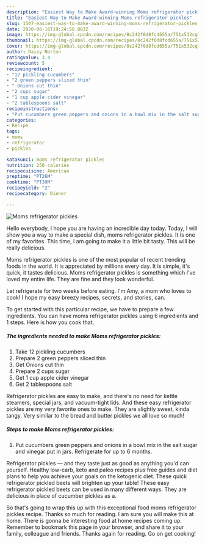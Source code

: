 ```yaml
---
description: "Easiest Way to Make Award-winning Moms refrigerator pickles"
title: "Easiest Way to Make Award-winning Moms refrigerator pickles"
slug: 1507-easiest-way-to-make-award-winning-moms-refrigerator-pickles
date: 2020-06-16T19:24:58.803Z
image: https://img-global.cpcdn.com/recipes/8c242f0d8fcd655a/751x532cq70/moms-refrigerator-pickles-recipe-main-photo.jpg
thumbnail: https://img-global.cpcdn.com/recipes/8c242f0d8fcd655a/751x532cq70/moms-refrigerator-pickles-recipe-main-photo.jpg
cover: https://img-global.cpcdn.com/recipes/8c242f0d8fcd655a/751x532cq70/moms-refrigerator-pickles-recipe-main-photo.jpg
author: Daisy Norton
ratingvalue: 3.4
reviewcount: 5
recipeingredient:
- "12 pickling cucumbers"
- "2 green peppers sliced thin"
- " Onions cut thin"
- "2 cups sugar"
- "1 cup apple cider vinegar"
- "2 tablespoons salt"
recipeinstructions:
- "Put cucumbers green peppers and onions in a bowl mix in the salt sugar and vinegar put in jars. Refrigerate for up to 6 months."
categories:
- Recipe
tags:
- moms
- refrigerator
- pickles

katakunci: moms refrigerator pickles 
nutrition: 250 calories
recipecuisine: American
preptime: "PT26M"
cooktime: "PT39M"
recipeyield: "2"
recipecategory: Dinner

---
```



![Moms refrigerator pickles](https://img-global.cpcdn.com/recipes/8c242f0d8fcd655a/751x532cq70/moms-refrigerator-pickles-recipe-main-photo.jpg)

Hello everybody, I hope you are having an incredible day today. Today, I will show you a way to make a special dish, moms refrigerator pickles. It is one of my favorites. This time, I am going to make it a little bit tasty. This will be really delicious.

Moms refrigerator pickles is one of the most popular of recent trending foods in the world. It is appreciated by millions every day. It is simple, it's quick, it tastes delicious. Moms refrigerator pickles is something which I've loved my entire life. They are fine and they look wonderful.

Let refrigerate for two weeks before eating. I&#39;m Amy, a mom who loves to cook! I hope my easy breezy recipes, secrets, and stories, can.


To get started with this particular recipe, we have to prepare a few ingredients. You can have moms refrigerator pickles using 6 ingredients and 1 steps. Here is how you cook that.

<!--inarticleads1-->

##### The ingredients needed to make Moms refrigerator pickles:

1. Take 12 pickling cucumbers
1. Prepare 2 green peppers sliced thin
1. Get  Onions cut thin
1. Prepare 2 cups sugar
1. Get 1 cup apple cider vinegar
1. Get 2 tablespoons salt


Refrigerator pickles are easy to make, and there&#39;s no need for kettle steamers, special jars, and vacuum-tight lids. And these easy refrigerator pickles are my very favorite ones to make. They are slightly sweet, kinda tangy. Very similar to the bread and butter pickles we all love so much! 

<!--inarticleads2-->

##### Steps to make Moms refrigerator pickles:

1. Put cucumbers green peppers and onions in a bowl mix in the salt sugar and vinegar put in jars. Refrigerate for up to 6 months.


Refrigerator pickles — and they taste just as good as anything you&#39;d can yourself. Healthy low-carb, keto and paleo recipes plus free guides and diet plans to help you achieve your goals on the ketogenic diet. These quick refrigerator pickled beets will brighten up your table! These easy refrigerator pickled beets can be used in many different ways. They are delicious in place of cucumber pickles as a. 

So that's going to wrap this up with this exceptional food moms refrigerator pickles recipe. Thanks so much for reading. I am sure you will make this at home. There is gonna be interesting food at home recipes coming up. Remember to bookmark this page in your browser, and share it to your family, colleague and friends. Thanks again for reading. Go on get cooking!
